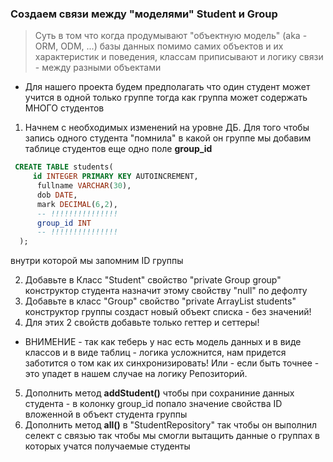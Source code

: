 ### Создаем связи между "моделями" Student и Group

> Суть в том что когда продумывают "объектную модель" (aka - ORM, ODM, ...) базы данных помимо самих объектов и их характеристик и поведения, классам приписывают и логику связи - между разными объектами

* Для нашего проекта будем предполагать что один студент может учится в одной только группе тогда как группа может содержать МНОГО студентов

1. Начнем с необходимых изменений на уровне ДБ. Для того чтобы запись одного студента "помнила" в какой он группе мы добавим таблице студентов еще одно поле **group_id**
  ```sql
   CREATE TABLE students(
       id INTEGER PRIMARY KEY AUTOINCREMENT, 
        fullname VARCHAR(30),
        dob DATE,
        mark DECIMAL(6,2),
        -- !!!!!!!!!!!!!!! 
        group_id INT
        -- !!!!!!!!!!!!!!! 
    );
   ``` 
  внутри которой мы запомним ID группы


2. Добавьте в Класс "Student" свойство "private Group group" конструктор студента назначит этому свойству "null" по дефолту
3. Добавьте в класс "Group" свойство "private ArrayList<Student> students" конструктор группы создаст новый объект списка - без значений!
4. Для этих 2 свойств добавьте только геттер и сеттеры!

* ВНИМЕНИЕ - так как теберь у нас есть модель данных и в виде классов и в виде таблиц - логика усложнится, нам придется заботится о том как их синхронизировать! Или - если быть точнее - это упадет в нашем случае на логику Репозиторий.

5. Дополнить метод **addStudent()** чтобы при сохраниние данных студента - в колонку group_id попало значение свойства ID вложенной в объект студента группы
6. Дополнить метод **all()** в "StudentRepository" так чтобы он выполнил селект с связью так чтобы мы смогли вытащить данные о группах в которых учатся получаемые студенты